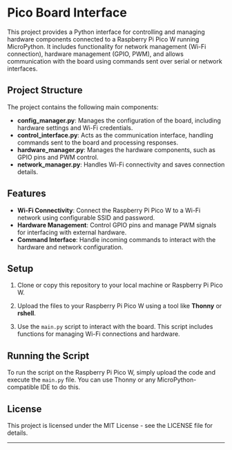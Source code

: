 
# Pico Board Interface

This project provides a Python interface for controlling and managing hardware components connected to a Raspberry Pi Pico W running MicroPython. It includes functionality for network management (Wi-Fi connection), hardware management (GPIO, PWM), and allows communication with the board using commands sent over serial or network interfaces.

## Project Structure

The project contains the following main components:

- **config_manager.py**: Manages the configuration of the board, including hardware settings and Wi-Fi credentials.
- **control_interface.py**: Acts as the communication interface, handling commands sent to the board and processing responses.
- **hardware_manager.py**: Manages the hardware components, such as GPIO pins and PWM control.
- **network_manager.py**: Handles Wi-Fi connectivity and saves connection details.

## Features

- **Wi-Fi Connectivity**: Connect the Raspberry Pi Pico W to a Wi-Fi network using configurable SSID and password.
- **Hardware Management**: Control GPIO pins and manage PWM signals for interfacing with external hardware.
- **Command Interface**: Handle incoming commands to interact with the hardware and network configuration.

## Setup

1. Clone or copy this repository to your local machine or Raspberry Pi Pico W.

2. Upload the files to your Raspberry Pi Pico W using a tool like **Thonny** or **rshell**.

3. Use the `main.py` script to interact with the board. This script includes functions for managing Wi-Fi connections and hardware.


## Running the Script
To run the script on the Raspberry Pi Pico W, simply upload the code and execute the `main.py` file. You can use Thonny or any MicroPython-compatible IDE to do this.


## License

This project is licensed under the MIT License - see the LICENSE file for details.

---

